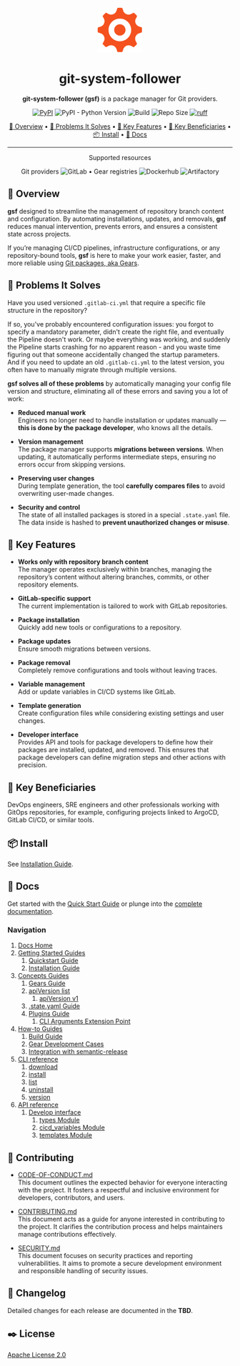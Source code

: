<div align="center">
<br />

<img src="https://raw.githubusercontent.com/Netcracker/qubership-git-system-follower/master/logo.svg" alt="git-system-follower logo" width="100">

# git-system-follower
**git-system-follower (gsf)** is a package manager for Git providers.

[![PyPI](https://img.shields.io/pypi/v/qubership-git-system-follower)](https://pypi.org/project/qubership-git-system-follower/)
![PyPI - Python Version](https://img.shields.io/pypi/pyversions/qubership-git-system-follower)
![Build](https://github.com/Netcracker/qubership-git-system-follower/actions/workflows/checks.yaml/badge.svg)
![Repo Size](https://img.shields.io/github/repo-size/Netcracker/qubership-git-system-follower)
[![ruff](https://img.shields.io/endpoint?url=https://raw.githubusercontent.com/astral-sh/ruff/main/assets/badge/v2.json)](https://github.com/astral-sh/ruff)

[:eyes: Overview](#eyes-overview) •
[:wrench: Problems It Solves](#wrench-problems-it-solves) •
[:star2: Key Features](#star2-key-features) •
[:dart: Key Beneficiaries](#dart-key-beneficiaries) •
[:package: Install](#package-install) •
[:page_with_curl: Docs](#page_with_curl-docs)

---

Supported resources

Git providers
![GitLab](https://img.shields.io/badge/GitLab-%231E1E1E.svg?style=flat&logo=gitlab&logoColor=orange)
•
Gear registries
![Dockerhub](https://img.shields.io/badge/Dockerhub-%230db7ed.svg?style=flat&logo=docker&logoColor=white)
![Artifactory](https://img.shields.io/badge/Artifactory-%41bf47.svg?style=flat)

</div>

## :eyes: Overview
**gsf** designed to streamline the management of repository branch content and configuration.
By automating installations, updates, and removals, **gsf** reduces manual intervention,
prevents errors, and ensures a consistent state across projects.

If you’re managing CI/CD pipelines, infrastructure configurations, or any repository-bound tools,
**gsf** is here to make your work easier, faster, and more reliable using [Git packages, aka Gears](docs/concepts/gears.md).

## :wrench: Problems It Solves
Have you used versioned `.gitlab-ci.yml` that require a specific file structure in the repository?

If so, you've probably encountered configuration issues: you forgot to specify
a mandatory parameter, didn't create the right file, and eventually the Pipeline
doesn't work. Or maybe everything was working, and suddenly the Pipeline starts crashing
for no apparent reason - and you waste time figuring out that someone accidentally changed
the startup parameters. And if you need to update an old `.gitlab-ci.yml` to the latest version,
you often have to manually migrate through multiple versions.

**gsf solves all of these problems** by automatically managing your config file version
and structure, eliminating all of these errors and saving you a lot of work:

* **Reduced manual work**  
Engineers no longer need to handle installation or updates manually — **this is done by the package
developer**, who knows all the details.

* **Version management**  
The package manager supports **migrations between versions**. When updating, it automatically
performs intermediate steps, ensuring no errors occur from skipping versions.

* **Preserving user changes**  
During template generation, the tool **carefully compares files** to avoid overwriting
user-made changes.

* **Security and control**  
The state of all installed packages is stored in a special `.state.yaml` file.
The data inside is hashed to **prevent unauthorized changes or misuse**.

## :star2: Key Features
* **Works only with repository branch content**  
The manager operates exclusively within branches, managing the repository’s content
without altering branches, commits, or other repository elements.

* **GitLab-specific support**  
The current implementation is tailored to work with GitLab repositories.

* **Package installation**  
Quickly add new tools or configurations to a repository.

* **Package updates**  
Ensure smooth migrations between versions.

* **Package removal**  
Completely remove configurations and tools without leaving traces.

* **Variable management**  
Add or update variables in CI/CD systems like GitLab.

* **Template generation**  
Create configuration files while considering existing settings and user changes.

* **Developer interface**  
Provides API and tools for package developers to define how their packages
are installed, updated, and removed. This ensures that package developers can define
migration steps and other actions with precision.

## :dart: Key Beneficiaries
DevOps engineers, SRE engineers and other professionals working with GitOps repositories, for example, configuring projects linked to ArgoCD, GitLab CI/CD, or similar tools.

## :package: Install
See [Installation Guide](docs/getting_started/installation.md).

## :page_with_curl: Docs
Get started with the [Quick Start Guide](docs/getting_started/quickstart.md) or plunge into the [complete documentation](docs/docs_home.md).

### Navigation
1. [Docs Home](docs/docs_home.md)
2. [Getting Started Guides](docs/getting_started.md)  
   1. [Quickstart Guide](docs/getting_started/quickstart.md)
   2. [Installation Guide](docs/getting_started/installation.md)
3. [Concepts Guides](docs/concepts.md)  
   1. [Gears Guide](docs/concepts/gears.md)
   2. [apiVersion list](docs/concepts/api_version_list.md)
      1. [apiVersion v1](docs/concepts/api_version_list/v1.md) 
   3. [.state.yaml Guide](docs/concepts/state.md)
   4. [Plugins Guide](docs/concepts/plugins.md)
      1. [CLI Arguments Extension Point](docs/concepts/plugins/cli_arguments.md)
4. [How-to Guides](docs/how_to.md)  
   1. [Build Guide](docs/how_to/build.md)
   2. [Gear Development Cases](docs/how_to/gear_development_cases.md)
   3. [Integration with semantic-release](docs/how_to/integration_with_semantic_release.md)
5. [CLI reference](docs/cli_reference.md) 
   1. [download](docs/cli_reference/download.md)
   2. [install](docs/cli_reference/install.md) 
   3. [list](docs/cli_reference/list.md)
   4. [uninstall](docs/cli_reference/uninstall.md)
   5. [version](docs/cli_reference/version.md)
6. [API reference](docs/api_reference.md)  
   1. [Develop interface](docs/api_reference/develop_interface.md)  
      1. [types Module](docs/api_reference/develop_interface/types.md)
      2. [cicd_variables Module](docs/api_reference/develop_interface/cicd_variables.md)
      3. [templates Module](docs/api_reference/develop_interface/templates.md)

## :handshake: Contributing 
* [CODE-OF-CONDUCT.md](CODE-OF-CONDUCT.md)  
This document outlines the expected behavior for everyone interacting with the project. It fosters a respectful and inclusive environment for developers, contributors, and users.

* [CONTRIBUTING.md](CONTRIBUTING.md)  
This document acts as a guide for anyone interested in contributing to the project. It clarifies the contribution process and helps maintainers manage contributions effectively.

* [SECURITY.md](SECURITY.md)  
This document focuses on security practices and reporting vulnerabilities. It aims to promote a secure development environment and responsible handling of security issues.

## :arrows_counterclockwise: Changelog
Detailed changes for each release are documented in the **TBD**.

## :black_nib: License
[Apache License 2.0](LICENSE)
